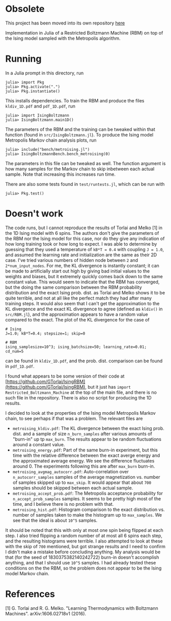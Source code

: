# Obsolete
This project has been moved into its own repository
[here](https://github.com/loppy1243/IsingBoltzmann)

Implementation in Julia of a Restricted Boltzmann Machine (RBM) on top of the Ising model
sampled with the Metropolis algorithm.

# Running
In a Julia prompt in this directory, run
```
julia> import Pkg
julia> Pkg.activate(".")
julia> Pkg.instantiate()
```
This installs dependencies. To train the RBM and produce the files `kldiv_1D.pdf` and
`pdf_1D.pdf`, run
```
julia> import IsingBoltzmann
julia> IsingBoltzmann.main1D()
```
The parameters of the RBM and the training can be tweaked within that function (found in
`src/IsingBoltzmann.jl`). To produce the Ising model Metropolis Markov chain analysis plots,
run
```
julia> include("bench/metroising.jl")
julia> IsingBoltzmannBench.bench_metroising(0)
```
The parameters in this file can be tweaked as well. The function argument is how many samples
for the Markov chain to skip inbetween each actual sample. Note that increasing this increases
run time.

There are also some tests found in `test/runtests.jl`, which can be run with
```
julia> Pkg.test()
```

# Doesn't work
The code runs, but I cannot reproduce the results of Torlai and Melko [1] in the 1D Ising
model with 6 spins.  The authors don't give the parameters of the RBM nor the Ising model for
this case, nor do they give any indication of how long training took or how long to expect. I
was able to determine by guessing that they used a temperature of `kB*T = 0.4` with coupling
`J = 1.0`, and assumed the learning rate and initialization are the same as their 2D case.
I've tried various numbers of hidden node between `2` and `2*num_input_nodes`. For me, the KL
divergence is instantly constant; it can be made to artificially start out high by giving bad
initial values to the weights and biases, but it extremely quickly comes back down to the same
constant value. This would seem to indicate that the RBM has converged, but the doing the same
comparison between the RBM probability distribution and the exact Ising prob. dist. as Torlai
and Melko shows it to be quite terrible, and not at all like the perfect match they had after
many training steps. It would also seem that I can't get the approximation to the KL
divergence and the exact KL divergence to agree (defined as `kldiv()` in `src/RBM.jl`), and
the approximation appears to have a random value compared to the exact. The plot of the KL
divergence for the case of
```
# Ising
J=1.0; kB*T=0.4; stepsize=1; skip=0

# RBM
ising_samplesize=10^3; ising_batchsize=50; learning_rate=0.01; cd_num=5
```
can be found in `kldiv_1D.pdf`, and the prob. dist. comparison can be found in `pdf_1D.pdf`.

I found what appears to be some version of their code at
[https://github.com/GTorlai/IsingRBM](https://github.com/GTorlai/IsingRBM), but it just has
`import Restricted_Boltzmann_Machine` at the top of the main file, and there is no such file
in the repository. There is also no script for producing the 1D results.

I decided to look at the properties of the Ising model Metropolis Markov chain, to see perhaps
if that was a problem. The relevant files are

- `metroising_kldiv.pdf`: The KL divergence between the exact Ising prob. dist. and a sample
  of size `n_burn_samples` after various amounts of "burn-in" up tp `max_burn`. The results
  appear to be random fluctuations around a constant value.
- `metroising_energy.pdf`: Part of the same burn-in experiment, but this time with the
  relative difference between the exact averge energy and the approximated average energy. We
  see the difference fluctuates around 0. The experiments following this are after `max_burn`
  burn-in.
- `metroising_avgmag_autocorr.pdf`: Auto-correlation over `n_autocorr_samples` samples of the
  average magnetization vs. number of samples skipped up to `max_skip`. It would appear that
  about `700` samples should be skipped between each actual sample.
- `metroising_accept_prob.pdf`: The Metropolis acceptance probability for
  `n_accept_prob_samples` samples. It seems to be pretty high most of the time, and I
  believe there is no problem with that.
- `metroising_hist.pdf`: Histogram comparison to the exact distribution vs. number of samples
  taken to make the histogram up to `max_samples`. We see that the ideal is about `10^5`
  samples.

It should be noted that this with only at most one spin being flipped at each step. I also
tried flipping a random number of at most all 6 spins each step, and the resulting histograms
were terrible. I also attempted to look at these with the skip of `700` mentioned, but got
strange results and I need to confirm I didn't make a mistake before concluding anything. My
analysis would be that (for the seed of 1830375382140242722) burn-in doesn't accomplish
anything, and that I should use `10^5` samples.  I had already tested these conditions on the
the RBM, so the problem does not appear to be the Ising model Markov chain.

# References

[1] G. Torlai and R. G. Melko. "Learning Thermodynamics with Boltzmann Machines".
arXiv:1606.02718v1 (2016).
